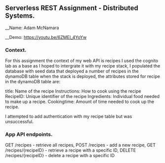 ## Serverless REST Assignment - Distributed Systems.

__Name: Adam McNamara

__Demo: https://youtu.be/6ZMEI_4YoYw

### Context.

For this assignment the context of my web API is recipes I used the cognito lab as a base as I hoped to intergrate it with my recipe stack, I populated the database with seed data that deployed a number  of recipes in the dynamoDB table when the stack is deployed, the attributes stored for recipe in the dynamoDB table are:

title: Name of the recipe
Instructions: How to cook using the recipe
RecipeID: Unique identifier of the recipe
Ingredients: Individual food needed to make up a recipe.
Cookingtime: Amount of time needed to cook up the recipe.


I attempted to add authentication with my recipe table but was unsuccessful.

### App API endpoints.



GET /recipes - retrieve all recipes,
POST /recipes - add a new recipe,
GET /recipes/{recipeID} - retrieve a recipe with a specific ID,
DELETE /recipes/{recipeID} - delete a recipe with a specific ID



